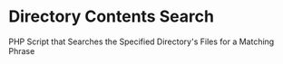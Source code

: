 # Directory Contents Search
PHP Script that Searches the Specified Directory's Files for a Matching Phrase

